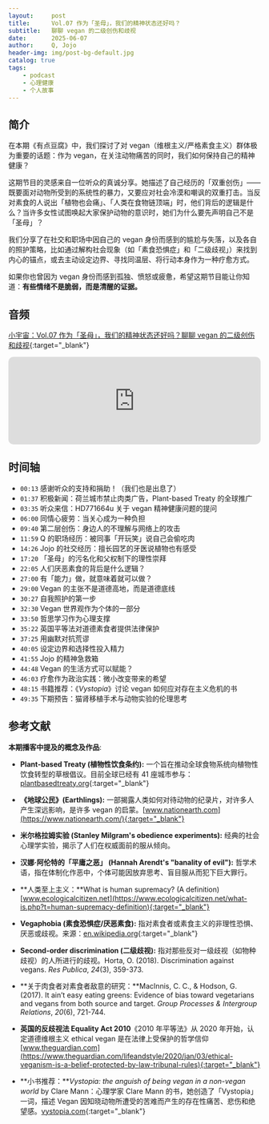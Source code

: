 ```yaml
---
layout:     post
title:      Vol.07 作为「圣母」，我们的精神状态还好吗？
subtitle:   聊聊 vegan 的二级创伤和歧视
date:       2025-06-07
author:     Q, Jojo
header-img: img/post-bg-default.jpg
catalog: true
tags:
    - podcast
    - 心理健康
    - 个人故事
---
```


## 简介

在本期《有点豆腐》中，我们探讨了对 vegan（维根主义/严格素食主义）群体极为重要的话题：作为 vegan，在关注动物痛苦的同时，我们如何保持自己的精神健康？

这期节目的灵感来自一位听众的真诚分享。她描述了自己经历的「双重创伤」——既要面对动物所受到的系统性的暴力，又要应对社会冷漠和嘲讽的双重打击。当反对素食的人说出「植物也会痛」、「人类在食物链顶端」时，他们背后的逻辑是什么？当许多女性试图唤起大家保护动物的意识时，她们为什么要先声明自己不是「圣母」？

我们分享了在社交和职场中因自己的 vegan 身份而感到的尴尬与失落，以及各自的照护策略，比如通过解构社会现象（如「素食恐惧症」和「二级歧视」）来找到内心的锚点，或去主动设定边界、寻找同温层、将行动本身作为一种疗愈方式。

如果你也曾因为 vegan 身份而感到孤独、愤怒或疲惫，希望这期节目能让你知道：**有些情绪不是脆弱，而是清醒的证据。**

## 音频

[小宇宙：Vol.07 作为「圣母」，我们的精神状态还好吗？聊聊 vegan 的二级创伤和歧视](https://www.xiaoyuzhoufm.com/episode/68441b546dbe9284e73edbf5){:target="_blank"}

<iframe allow="autoplay *; encrypted-media *; fullscreen *; clipboard-write" frameborder="0" height="175" style="width:100%;max-width:660px;overflow:hidden;border-radius:10px;" sandbox="allow-forms allow-popups allow-same-origin allow-scripts allow-storage-access-by-user-activation allow-top-navigation-by-user-activation" src="https://embed.podcasts.apple.com/cn/podcast/vol-07-%E4%BD%9C%E4%B8%BA-%E5%9C%A3%E6%AF%8D-%E6%88%91%E4%BB%AC%E7%9A%84%E7%B2%BE%E7%A5%9E%E7%8A%B6%E6%80%81%E8%BF%98%E5%A5%BD%E5%90%97-%E8%81%8A%E8%81%8A-vegan-%E7%9A%84%E4%BA%8C%E7%BA%A7%E5%88%9B%E4%BC%A4%E5%92%8C%E6%AD%A7%E8%A7%86/id1794418651?i=1000711927397"></iframe>

## 时间轴 

* `00:13` 感谢听众的支持和捐助！（我们也是出息了）
* `01:37` 积极新闻：荷兰城市禁止肉类广告，Plant-based Treaty 的全球推广
* `03:35` 听众来信：HD771664u 关于 vegan 精神健康问题的提问
* `06:00` 同情心疲劳：当关心成为一种负担
* `09:40` 第二层创伤：身边人的不理解与网络上的攻击
* `11:59` Q 的职场经历：被同事「开玩笑」说自己会偷吃肉
* `14:26` Jojo 的社交经历：擅长园艺的牙医说植物也有感受
* `17:20` 「圣母」的污名化和父权制下的理性崇拜
* `22:05` 人们厌恶素食的背后是什么逻辑？
* `27:00` 有「能力」做，就意味着就可以做？
* `29:00` Vegan 的主张不是道德高地，而是道德底线
* `30:27` 自我照护的第一步
* `32:30` Vegan 世界观作为个体的一部分
* `33:50` 哲思学习作为心理支撑
* `35:22` 英国平等法对道德素食者提供法律保护
* `37:25` 用幽默对抗荒谬
* `40:05` 设定边界和选择性投入精力
* `41:55` Jojo 的精神急救箱
* `44:48` Vegan 的生活方式可以赋能？
* `46:03` 疗愈作为政治实践：微小改变带来的希望
* `48:15` 书籍推荐：《*Vystopia*》讨论 vegan 如何应对存在主义危机的书
* `49:35` 下期预告：猫肾移植手术与动物实验的伦理思考

## 参考文献

**本期播客中提及的概念及作品**:

* **Plant-based Treaty (植物性饮食条约):** 一个旨在推动全球食物系统向植物性饮食转型的草根倡议。目前全球已经有 41 座城市参与：[plantbasedtreaty.org](https://plantbasedtreaty.org/){:target="_blank"}
  
* **《地球公民》(Earthlings):** 一部揭露人类如何对待动物的纪录片，对许多人产生深远影响，是许多 vegan 的启蒙。[www.nationearth.com](https://www.nationearth.com/){:target="_blank"}
* **米尔格拉姆实验 (Stanley Milgram's obedience experiments):** 经典的社会心理学实验，揭示了人们在权威面前的服从倾向。
* **汉娜·阿伦特的「平庸之恶」 (Hannah Arendt's "banality of evil"):** 哲学术语，指在体制化作恶中，个体可能因放弃思考、盲目服从而犯下巨大罪行。
* **人类至上主义：**What is human supremacy? (A definition) [www.ecologicalcitizen.net](https://www.ecologicalcitizen.net/what-is.php?t=human-supremacy-definition){:target="_blank"}
* **Vegaphobia (素食恐惧症/厌恶素食):** 指对素食者或素食主义的非理性恐惧、厌恶或歧视。来源：[en.wikipedia.org](https://en.wikipedia.org/wiki/Vegaphobia#:~:text=Vegaphobia%2C){:target="_blank"}
* **Second-order discrimination (二级歧视):** 指对那些反对一级歧视（如物种歧视）的人所进行的歧视。Horta, O. (2018). Discrimination against vegans. *Res Publica*, *24*(3), 359-373.
* **关于肉食者对素食者敌意的研究：**MacInnis, C. C., & Hodson, G. (2017). It ain’t easy eating greens: Evidence of bias toward vegetarians and vegans from both source and target. *Group Processes & Intergroup Relations*, *20*(6), 721-744.
* **英国的反歧视法 Equality Act 2010**《2010 年平等法》从 2020 年开始，认定道德维根主义 ethical vegan 是在法律上受保护的哲学信仰 [www.theguardian.com](https://www.theguardian.com/lifeandstyle/2020/jan/03/ethical-veganism-is-a-belief-protected-by-law-tribunal-rules){:target="_blank"}
* **小书推荐：***Vystopia: the anguish of being vegan in a non-vegan world* by Clare Mann：心理学家 Clare Mann 的书，她创造了「Vystopia」一词，描述 Vegan 因知晓动物所遭受的苦难而产生的存在性痛苦、悲伤和绝望感。[vystopia.com](https://vystopia.com/){:target="_blank"}
